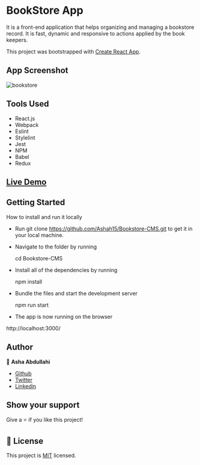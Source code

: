 # BookStore App

It is a front-end application that helps organizing and managing a bookstore record. It is fast, dynamic and responsive to actions applied by the book keepers.

This project was bootstrapped with [Create React App](https://github.com/facebook/create-react-app).

## App Screenshot
![bookstore](https://user-images.githubusercontent.com/25789605/129169197-2b2d0d9b-2a30-4592-8adf-40a3c9a9c125.png)

## Tools Used

- React.js
- Webpack
- Eslint
- Stylelint
- Jest
- NPM
- Babel
- Redux


## [Live Demo](https://ecstatic-snyder-678fef.netlify.app/)

## Getting Started

How to install and run it locally

- Run git clone https://github.com/Ashah15/Bookstore-CMS.git to get it in your local machine.

- Navigate to the folder by running

  cd Bookstore-CMS
  
- Install all of the dependencies by running
  
  npm install
  
- Bundle the files and start the development server

  npm run start
  
- The app is now running on the browser

 http://localhost:3000/

## Author

👤 **Asha Abdullahi**

-  [Github](https://github.com/Ashah15)
-  [Twitter](https://twitter.com/AshaAbdullahi13)
-  [Linkedin](https://www.linkedin.com/in/ashaabdullahi/)

## Show your support

Give a ⭐️ if you like this project!

## 📝 License

This project is [MIT](https://opensource.org/licenses/MIT) licensed.
